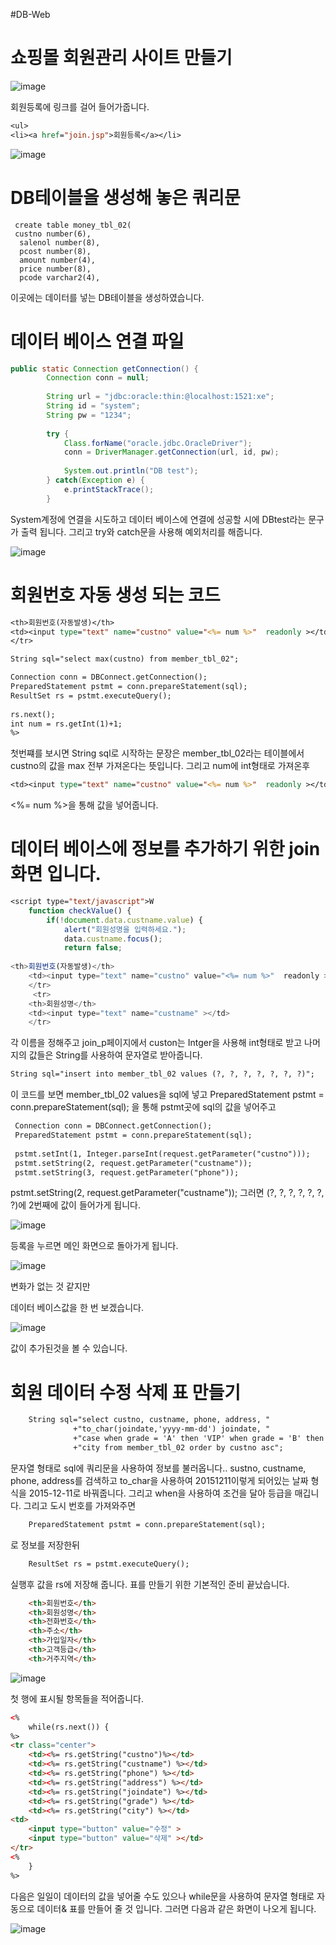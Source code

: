 #DB-Web

# 쇼핑몰 회원관리 사이트 만들기

![image](https://user-images.githubusercontent.com/93520535/186063218-9ae93371-29c6-4cb2-bd22-6ad08afe0579.png)

회원등록에 링크를 걸어 들어가줍니다. 

```jsp
<ul>
<li><a href="join.jsp">회원등록</a></li>
```

![image](https://user-images.githubusercontent.com/93520535/186063456-c0fccc79-2d47-4ccf-a6a8-6304dbb39f98.png)

# DB테이블을 생성해 놓은 쿼리문

```DB
 create table money_tbl_02(
 custno number(6),
  salenol number(8),
  pcost number(8),
  amount number(4),
  price number(8),
  pcode varchar2(4),
```
이곳에는 데이터를 넣는 DB테이블을 생성하였습니다.

# 데이터 베이스 연결 파일

```java
public static Connection getConnection() {
		Connection conn = null;
		
		String url = "jdbc:oracle:thin:@localhost:1521:xe";
		String id = "system";
		String pw = "1234";
		
		try {
			Class.forName("oracle.jdbc.OracleDriver");
			conn = DriverManager.getConnection(url, id, pw);
			
			System.out.println("DB test");
		} catch(Exception e) {
			e.printStackTrace();
		}
```
System계정에 연결을 시도하고
데이터 베이스에 연결에 성공할 시에 
DBtest라는 문구가 출력 됩니다.
그리고 try와 catch문을 사용해 예외처리를 해줍니다.


![image](https://user-images.githubusercontent.com/93520535/186095219-a75194ed-27b6-4adb-ba51-de3c142b6c89.png)


# 회원번호 자동 생성 되는 코드
```jsp
<th>회원번호(자동발생)</th>
<td><input type="text" name="custno" value="<%= num %>"  readonly ></td>
</tr>

String sql="select max(custno) from member_tbl_02";

Connection conn = DBConnect.getConnection();
PreparedStatement pstmt = conn.prepareStatement(sql);
ResultSet rs = pstmt.executeQuery();
	
rs.next();
int num = rs.getInt(1)+1;
%>  
```
첫번쨰를 보시면 String sql로 시작하는 문장은 member_tbl_02라는 테이블에서
custno의 값을 max 전부 가져온다는 뜻입니다. 그리고 num에 int형태로 가져온후
```jsp
<td><input type="text" name="custno" value="<%= num %>"  readonly ></td>
```
<%= num %>을 통해 값을 넣어줍니다.

# 데이터 베이스에 정보를 추가하기 위한 join화면 입니다.

```jsp
<script type="text/javascript">W
	function checkValue() {
		if(!document.data.custname.value) {
			alert("회원성명을 입력하세요.");
			data.custname.focus();
			return false;
            
<th>회원번호(자동발생)</th>
	<td><input type="text" name="custno" value="<%= num %>"  readonly ></td>
	</tr>
     <tr>
	<th>회원성명</th>
	<td><input type="text" name="custname" ></td>
	</tr>            
```
각 이름을 정해주고 join_p페이지에서 custon는 Intger을 사용해 int형태로 받고
나머지의 값들은 String를 사용하여 문자열로 받아줍니다.
```jsp
String sql="insert into member_tbl_02 values (?, ?, ?, ?, ?, ?, ?)";
```
이 코드를 보면 member_tbl_02 values을 sql에 넣고
PreparedStatement pstmt = conn.prepareStatement(sql);
을 통해 pstmt곳에 sql의 값을 넣어주고

```jsp
 Connection conn = DBConnect.getConnection();
 PreparedStatement pstmt = conn.prepareStatement(sql);
 
 pstmt.setInt(1, Integer.parseInt(request.getParameter("custno")));
 pstmt.setString(2, request.getParameter("custname"));
 pstmt.setString(3, request.getParameter("phone"));
```
pstmt.setString(2, request.getParameter("custname"));
그러면  (?, ?, ?, ?, ?, ?, ?)에 2번째에 값이 들어가게 됩니다.


![image](https://user-images.githubusercontent.com/93520535/186064030-7d1e2a57-22c8-426d-8792-5e564b295f09.png)


등록을 누르면 메인 화면으로 돌아가게 됩니다.


![image](https://user-images.githubusercontent.com/93520535/186064074-faa77a95-5a22-4680-ae01-ce1f5ea6c8e7.png)


변화가 없는 것 같지만

데이터 베이스값을 한 번 보겠습니다.

![image](https://user-images.githubusercontent.com/93520535/186064428-f3db0ce8-9144-45b4-af0b-e7526de702db.png)

값이 추가된것을 볼 수 있습니다.

# 회원 데이터 수정 삭제 표 만들기
```jsp
	String sql="select custno, custname, phone, address, "
	          +"to_char(joindate,'yyyy-mm-dd') joindate, "
			  +"case when grade = 'A' then 'VIP' when grade = 'B' then '일반' else '직원' end grade, "
			  +"city from member_tbl_02 order by custno asc";

```
문자열 형태로 sql에 쿼리문을 사용하여 정보를 불러옵니다..
sustno, custname, phone, address를 검색하고
to_char을 사용하여 20151211이렇게 되어있는 날짜 형식을 2015-12-11로 바꿔줍니다.
그리고 when을 사용하여 조건을 달아 등급을 매깁니다.
그리고 도시 번호를 가져와주면
```jsp
	PreparedStatement pstmt = conn.prepareStatement(sql);
```
로 정보를 저장한뒤
```jsp
	ResultSet rs = pstmt.executeQuery();
```
실행후 값을 rs에 저장해 줍니다.
 표를 만들기 위한 기본적인 준비 끝났습니다.
```HTML
	<th>회원번호</th>
	<th>회원성명</th>
	<th>전화번호</th>
	<th>주소</th>
	<th>가입일자</th>
	<th>고객등급</th>
	<th>거주지역</th>
```
![image](https://user-images.githubusercontent.com/93520535/186559837-f43a805c-940f-4441-a231-0daab520bde1.png)


첫 행에 표시될 항목들을 적어줍니다.

```HTML
<%
	while(rs.next()) {
%>
<tr class="center">
	<td><%= rs.getString("custno")%></td>
	<td><%= rs.getString("custname") %></td>
	<td><%= rs.getString("phone") %></td>
	<td><%= rs.getString("address") %></td>
	<td><%= rs.getString("joindate") %></td>
	<td><%= rs.getString("grade") %></td>
	<td><%= rs.getString("city") %></td>
<td>
	<input type="button" value="수정" >
	<input type="button" value="삭제" ></td>
</tr>
<%
	}
%>
```
다음은 일일이 데이터의 값을 넣어줄 수도 있으나 
while문을 사용하여 문자열 형태로 자동으로 데이터& 표를 만들어 줄 것 입니다.
그러면 다음과 같은 화면이 나오게 됩니다.

![image](https://user-images.githubusercontent.com/93520535/186560736-413977a5-048c-44fa-8eec-12bffb206dde.png)






